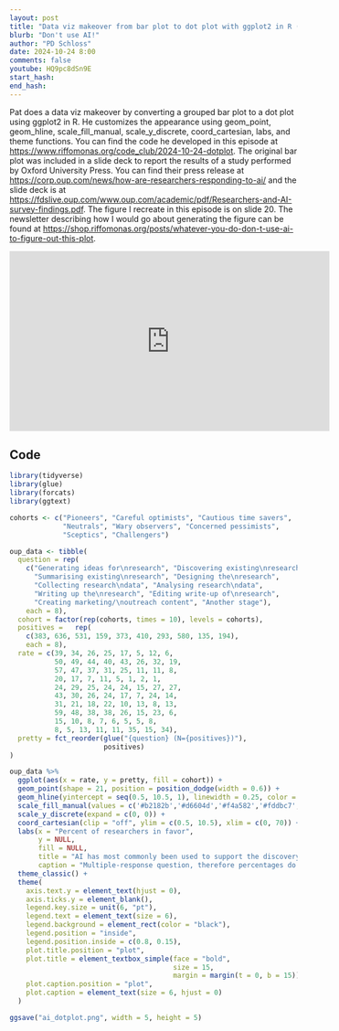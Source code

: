 ```yaml
---
layout: post
title: "Data viz makeover from bar plot to dot plot with ggplot2 in R (CC309)"
blurb: "Don't use AI!"
author: "PD Schloss"
date: 2024-10-24 8:00
comments: false
youtube: HQ9pc8dSn9E
start_hash: 
end_hash: 
---
```


Pat does a data viz makeover by converting a grouped bar plot to a dot plot using ggplot2 in R. He customizes the appearance using geom_point, geom_hline, scale_fill_manual, scale_y_discrete, coord_cartesian, labs, and theme functions. You can find the code he developed in this episode at https://www.riffomonas.org/code_club/2024-10-24-dotplot. The original bar plot was included in a slide deck to report the results of a study performed by Oxford University Press. You can find their press release at https://corp.oup.com/news/how-are-researchers-responding-to-ai/ and the slide deck is at https://fdslive.oup.com/www.oup.com/academic/pdf/Researchers-and-AI-survey-findings.pdf. The figure I recreate in this episode is on slide 20. The newsletter describing how I would go about generating the figure can be found at https://shop.riffomonas.org/posts/whatever-you-do-don-t-use-ai-to-figure-out-this-plot.

<iframe style="margin: 0 auto;display:block;" width="560" height="315" src="https://www.youtube.com/embed/{{ page.youtube }}" frameborder="0" allow="accelerometer; autoplay; encrypted-media; gyroscope; picture-in-picture" allowfullscreen></iframe>

## Code

```R
library(tidyverse)
library(glue)
library(forcats)
library(ggtext)

cohorts <- c("Pioneers", "Careful optimists", "Cautious time savers",
             "Neutrals", "Wary observers", "Concerned pessimists",
             "Sceptics", "Challengers")

oup_data <- tibble(
  question = rep(
    c("Generating ideas for\nresearch", "Discovering existing\nresearch",
      "Summarising existing\nresearch", "Designing the\nresearch",
      "Collecting research\ndata", "Analysing research\ndata",
      "Writing up the\nresearch", "Editing write-up of\nresearch",
      "Creating marketing/\noutreach content", "Another stage"),
    each = 8),
  cohort = factor(rep(cohorts, times = 10), levels = cohorts), 
  positives =   rep(
    c(383, 636, 531, 159, 373, 410, 293, 580, 135, 194),
    each = 8),
  rate = c(39, 34, 26, 25, 17, 5, 12, 6,
           50, 49, 44, 40, 43, 26, 32, 19,
           57, 47, 37, 31, 25, 11, 11, 8,
           20, 17, 7, 11, 5, 1, 2, 1,
           24, 29, 25, 24, 24, 15, 27, 27,
           43, 30, 26, 24, 17, 7, 24, 14,
           31, 21, 18, 22, 10, 13, 8, 13,
           59, 48, 38, 38, 26, 15, 23, 6,
           15, 10, 8, 7, 6, 5, 5, 8,
           8, 5, 13, 11, 11, 35, 15, 34),
  pretty = fct_reorder(glue("{question} (N={positives})"),
                       positives)
)

oup_data %>%
  ggplot(aes(x = rate, y = pretty, fill = cohort)) +
  geom_point(shape = 21, position = position_dodge(width = 0.6)) +
  geom_hline(yintercept = seq(0.5, 10.5, 1), linewidth = 0.25, color = "gray") +
  scale_fill_manual(values = c('#b2182b','#d6604d','#f4a582','#fddbc7','#d1e5f0','#92c5de','#4393c3','#2166ac')) +
  scale_y_discrete(expand = c(0, 0)) +
  coord_cartesian(clip = "off", ylim = c(0.5, 10.5), xlim = c(0, 70)) +
  labs(x = "Percent of researchers in favor",
       y = NULL,
       fill = NULL,
       title = "AI has most commonly been used to support the discovery of existing research, followed by editing the research write-up",
       caption = "Multiple-response question, therefore percentages do not sum to 100") +
  theme_classic() +
  theme(
    axis.text.y = element_text(hjust = 0),
    axis.ticks.y = element_blank(),
    legend.key.size = unit(6, "pt"),
    legend.text = element_text(size = 6),
    legend.background = element_rect(color = "black"),
    legend.position = "inside",
    legend.position.inside = c(0.8, 0.15),
    plot.title.position = "plot",
    plot.title = element_textbox_simple(face = "bold", 
                                        size = 15,
                                        margin = margin(t = 0, b = 15)),
    plot.caption.position = "plot",
    plot.caption = element_text(size = 6, hjust = 0)
  )

ggsave("ai_dotplot.png", width = 5, height = 5)
```
